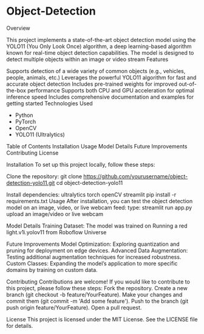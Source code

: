 # Object-Detection
Overview

This project implements a state-of-the-art object detection model using the YOLO11 (You Only Look Once) algorithm, a deep learning-based algorithm known for real-time object detection capabilities. The model is designed to detect multiple objects within an image or video stream
Features

Supports detection of a wide variety of common objects (e.g., vehicles, people, animals, etc.)
Leverages the powerful YOLO11 algorithm for fast and accurate object detection
Includes pre-trained weights for improved out-of-the-box performance
Supports both CPU and GPU acceleration for optimal inference speed
Includes comprehensive documentation and examples for getting started
Technologies Used
- Python
- PyTorch
- OpenCV
- YOLO11 (Ultralytics)


Table of Contents
Installation
Usage
Model Details
Future Improvements
Contributing
License

Installation
To set up this project locally, follow these steps:

Clone the repository:
git clone https://github.com/yourusername/object-detection-yolo11.git
cd object-detection-yolo11

Install dependencies:
ultralytics
torch
openCV
streamlit
pip install -r requirements.txt
Usage
After installation, you can test the object detection model on an image, video, or live webcam feed:
type: streamlit run app.py                     upload an image/video or live webcam

Model Details
Training Dataset: The model was trained on Running a red light.v1i.yolov11 from Roboflow Universe


Future Improvements
Model Optimization: Exploring quantization and pruning for deployment on edge devices.
Advanced Data Augmentation: Testing additional augmentation techniques for increased robustness.
Custom Classes: Expanding the model’s application to more specific domains by training on custom data.

Contributing
Contributions are welcome! If you would like to contribute to this project, please follow these steps:
Fork the repository.
Create a new branch (git checkout -b feature/YourFeature).
Make your changes and commit them (git commit -m 'Add some feature').
Push to the branch (git push origin feature/YourFeature).
Open a pull request.

License
This project is licensed under the MIT License. See the LICENSE file for details.

